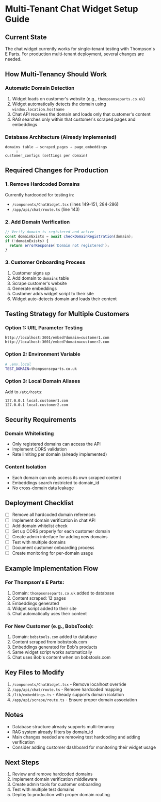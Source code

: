 # Multi-Tenant Chat Widget Setup Guide

## Current State
The chat widget currently works for single-tenant testing with Thompson's E Parts. For production multi-tenant deployment, several changes are needed.

## How Multi-Tenancy Should Work

### Automatic Domain Detection
1. Widget loads on customer's website (e.g., `thompsonseparts.co.uk`)
2. Widget automatically detects the domain using `window.location.hostname`
3. Chat API receives the domain and loads only that customer's content
4. RAG searches only within that customer's scraped pages and embeddings

### Database Architecture (Already Implemented)
```
domains table → scraped_pages → page_embeddings
     ↓
customer_configs (settings per domain)
```

## Required Changes for Production

### 1. Remove Hardcoded Domains
Currently hardcoded for testing in:
- `/components/ChatWidget.tsx` (lines 149-151, 284-286)
- `/app/api/chat/route.ts` (line 143)

### 2. Add Domain Verification
```typescript
// Verify domain is registered and active
const domainExists = await checkDomainRegistration(domain);
if (!domainExists) {
  return errorResponse('Domain not registered');
}
```

### 3. Customer Onboarding Process
1. Customer signs up
2. Add domain to `domains` table
3. Scrape customer's website
4. Generate embeddings
5. Customer adds widget script to their site
6. Widget auto-detects domain and loads their content

## Testing Strategy for Multiple Customers

### Option 1: URL Parameter Testing
```
http://localhost:3001/embed?domain=customer1.com
http://localhost:3001/embed?domain=customer2.com
```

### Option 2: Environment Variable
```bash
# .env.local
TEST_DOMAIN=thompsonseparts.co.uk
```

### Option 3: Local Domain Aliases
Add to `/etc/hosts`:
```
127.0.0.1 local.customer1.com
127.0.0.1 local.customer2.com
```

## Security Requirements

### Domain Whitelisting
- Only registered domains can access the API
- Implement CORS validation
- Rate limiting per domain (already implemented)

### Content Isolation
- Each domain can only access its own scraped content
- Embeddings search restricted to domain_id
- No cross-domain data leakage

## Deployment Checklist

- [ ] Remove all hardcoded domain references
- [ ] Implement domain verification in chat API
- [ ] Add domain whitelist check
- [ ] Set up CORS properly for each customer domain
- [ ] Create admin interface for adding new domains
- [ ] Test with multiple domains
- [ ] Document customer onboarding process
- [ ] Create monitoring for per-domain usage

## Example Implementation Flow

### For Thompson's E Parts:
1. Domain: `thompsonseparts.co.uk` added to database
2. Content scraped: 12 pages
3. Embeddings generated
4. Widget script added to their site
5. Chat automatically uses their content

### For New Customer (e.g., BobsTools):
1. Domain: `bobstools.com` added to database
2. Content scraped from bobstools.com
3. Embeddings generated for Bob's products
4. Same widget script works automatically
5. Chat uses Bob's content when on bobstools.com

## Key Files to Modify

1. `/components/ChatWidget.tsx` - Remove localhost override
2. `/app/api/chat/route.ts` - Remove hardcoded mapping
3. `/lib/embeddings.ts` - Already supports domain isolation
4. `/app/api/scrape/route.ts` - Ensure proper domain association

## Notes

- Database structure already supports multi-tenancy
- RAG system already filters by domain_id
- Main changes needed are removing test hardcoding and adding verification
- Consider adding customer dashboard for monitoring their widget usage

## Next Steps

1. Review and remove hardcoded domains
2. Implement domain verification middleware
3. Create admin tools for customer onboarding
4. Test with multiple test domains
5. Deploy to production with proper domain routing